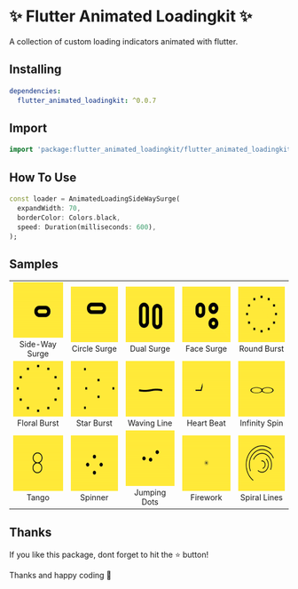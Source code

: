 # ✨ Flutter Animated Loadingkit ✨

A collection of custom loading indicators animated with flutter.

##  Installing

```yaml
dependencies:
  flutter_animated_loadingkit: ^0.0.7
```

##  Import

```dart
import 'package:flutter_animated_loadingkit/flutter_animated_loadingkit.dart';
```

##  How To Use

```dart
const loader = AnimatedLoadingSideWaySurge(
  expandWidth: 70,
  borderColor: Colors.black,
  speed: Duration(milliseconds: 600),
);
```

##  Samples

<table>
  <tr>
    <td align="center">
      <img src="https://raw.githubusercontent.com/SayujSujeev/flutter_animated_loadingkit/main/assets/sideway_surge.gif" width="100px" height="100px">
      <br />
      Side-Way Surge
    </td>
    <td align="center">
      <img src="https://raw.githubusercontent.com/SayujSujeev/flutter_animated_loadingkit/main/assets/circle_surge.gif" width="100px" height="100px">
      <br />
      Circle Surge
    </td>
    <td align="center">
      <img src="https://raw.githubusercontent.com/SayujSujeev/flutter_animated_loadingkit/main/assets/dual_surge.gif" width="100px" height="100px">
      <br />
      Dual Surge
    </td>
    <td align="center">
      <img src="https://raw.githubusercontent.com/SayujSujeev/flutter_animated_loadingkit/main/assets/face_surge.gif" width="100px" height="100px">
      <br />
      Face Surge
    </td>
    <td align="center">
      <img src="https://raw.githubusercontent.com/SayujSujeev/flutter_animated_loadingkit/main/assets/round_burst.gif" width="100px" height="100px">
      <br />
      Round Burst
    </td>
  </tr>
  <tr>
    <td align="center">
      <img src="https://raw.githubusercontent.com/SayujSujeev/flutter_animated_loadingkit/main/assets/floral_burst.gif" width="100px" height="100px">
      <br />
      Floral Burst
    </td>
    <td align="center">
      <img src="https://raw.githubusercontent.com/SayujSujeev/flutter_animated_loadingkit/main/assets/star_burst.gif" width="100px" height="100px">
      <br />
      Star Burst
    </td>
    <td align="center">
      <img src="https://raw.githubusercontent.com/SayujSujeev/flutter_animated_loadingkit/main/assets/waving_line.gif" width="100px" height="100px">
      <br />
      Waving Line
    </td>
    <td align="center">
      <img src="https://raw.githubusercontent.com/SayujSujeev/flutter_animated_loadingkit/main/assets/heart_beat.gif" width="100px" height="100px">
      <br />
      Heart Beat
    </td>
    <td align="center">
      <img src="https://raw.githubusercontent.com/SayujSujeev/flutter_animated_loadingkit/main/assets/infinity_spin.gif" width="100px" height="100px">
      <br />
      Infinity Spin
    </td>
  </tr>
  <tr>
    <td align="center">
      <img src="https://raw.githubusercontent.com/SayujSujeev/flutter_animated_loadingkit/main/assets/tango.gif" width="100px" height="100px">
      <br />
      Tango
    </td>
    <td align="center">
      <img src="https://raw.githubusercontent.com/SayujSujeev/flutter_animated_loadingkit/main/assets/spinner.gif" width="100px" height="100px">
      <br />
      Spinner
    </td>
    <td align="center">
      <img src="https://raw.githubusercontent.com/SayujSujeev/flutter_animated_loadingkit/main/assets/jumping_dots.gif" width="100px" height="100px">
      <br />
      Jumping Dots
    </td>
    <td align="center">
      <img src="https://raw.githubusercontent.com/SayujSujeev/flutter_animated_loadingkit/main/assets/firework.gif" width="100px" height="100px">
      <br />
      Firework
    </td>
    <td align="center">
      <img src="https://raw.githubusercontent.com/SayujSujeev/flutter_animated_loadingkit/main/assets/spiral_lines.gif" width="100px" height="100px">
      <br />
      Spiral Lines
    </td>
  </tr>
</table>

##  Thanks
If you like this package, dont forget to hit the ⭐️ button!

Thanks and happy coding 👻